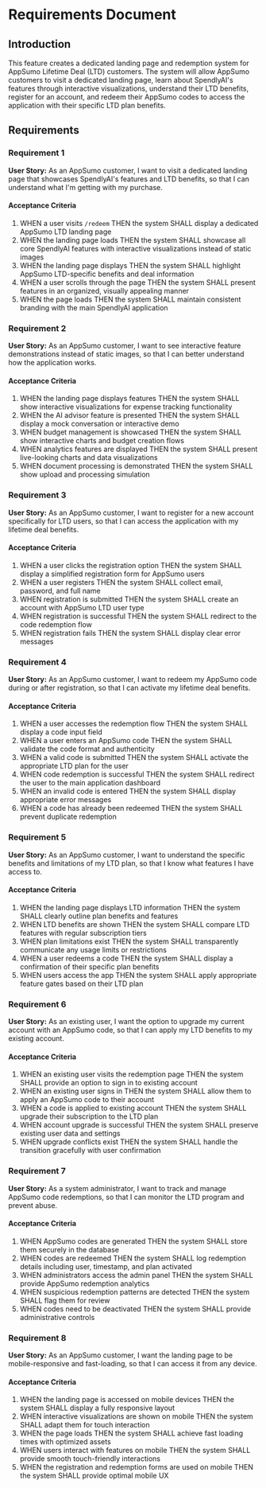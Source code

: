 # Requirements Document

## Introduction

This feature creates a dedicated landing page and redemption system for AppSumo Lifetime Deal (LTD) customers. The system will allow AppSumo customers to visit a dedicated landing page, learn about SpendlyAI's features through interactive visualizations, understand their LTD benefits, register for an account, and redeem their AppSumo codes to access the application with their specific LTD plan benefits.

## Requirements

### Requirement 1

**User Story:** As an AppSumo customer, I want to visit a dedicated landing page that showcases SpendlyAI's features and LTD benefits, so that I can understand what I'm getting with my purchase.

#### Acceptance Criteria

1. WHEN a user visits `/redeem` THEN the system SHALL display a dedicated AppSumo LTD landing page
2. WHEN the landing page loads THEN the system SHALL showcase all core SpendlyAI features with interactive visualizations instead of static images
3. WHEN the landing page displays THEN the system SHALL highlight AppSumo LTD-specific benefits and deal information
4. WHEN a user scrolls through the page THEN the system SHALL present features in an organized, visually appealing manner
5. WHEN the page loads THEN the system SHALL maintain consistent branding with the main SpendlyAI application

### Requirement 2

**User Story:** As an AppSumo customer, I want to see interactive feature demonstrations instead of static images, so that I can better understand how the application works.

#### Acceptance Criteria

1. WHEN the landing page displays features THEN the system SHALL show interactive visualizations for expense tracking functionality
2. WHEN the AI advisor feature is presented THEN the system SHALL display a mock conversation or interactive demo
3. WHEN budget management is showcased THEN the system SHALL show interactive charts and budget creation flows
4. WHEN analytics features are displayed THEN the system SHALL present live-looking charts and data visualizations
5. WHEN document processing is demonstrated THEN the system SHALL show upload and processing simulation

### Requirement 3

**User Story:** As an AppSumo customer, I want to register for a new account specifically for LTD users, so that I can access the application with my lifetime deal benefits.

#### Acceptance Criteria

1. WHEN a user clicks the registration option THEN the system SHALL display a simplified registration form for AppSumo users
2. WHEN a user registers THEN the system SHALL collect email, password, and full name
3. WHEN registration is submitted THEN the system SHALL create an account with AppSumo LTD user type
4. WHEN registration is successful THEN the system SHALL redirect to the code redemption flow
5. WHEN registration fails THEN the system SHALL display clear error messages

### Requirement 4

**User Story:** As an AppSumo customer, I want to redeem my AppSumo code during or after registration, so that I can activate my lifetime deal benefits.

#### Acceptance Criteria

1. WHEN a user accesses the redemption flow THEN the system SHALL display a code input field
2. WHEN a user enters an AppSumo code THEN the system SHALL validate the code format and authenticity
3. WHEN a valid code is submitted THEN the system SHALL activate the appropriate LTD plan for the user
4. WHEN code redemption is successful THEN the system SHALL redirect the user to the main application dashboard
5. WHEN an invalid code is entered THEN the system SHALL display appropriate error messages
6. WHEN a code has already been redeemed THEN the system SHALL prevent duplicate redemption

### Requirement 5

**User Story:** As an AppSumo customer, I want to understand the specific benefits and limitations of my LTD plan, so that I know what features I have access to.

#### Acceptance Criteria

1. WHEN the landing page displays LTD information THEN the system SHALL clearly outline plan benefits and features
2. WHEN LTD benefits are shown THEN the system SHALL compare LTD features with regular subscription tiers
3. WHEN plan limitations exist THEN the system SHALL transparently communicate any usage limits or restrictions
4. WHEN a user redeems a code THEN the system SHALL display a confirmation of their specific plan benefits
5. WHEN users access the app THEN the system SHALL apply appropriate feature gates based on their LTD plan

### Requirement 6

**User Story:** As an existing user, I want the option to upgrade my current account with an AppSumo code, so that I can apply my LTD benefits to my existing account.

#### Acceptance Criteria

1. WHEN an existing user visits the redemption page THEN the system SHALL provide an option to sign in to existing account
2. WHEN an existing user signs in THEN the system SHALL allow them to apply an AppSumo code to their account
3. WHEN a code is applied to existing account THEN the system SHALL upgrade their subscription to the LTD plan
4. WHEN account upgrade is successful THEN the system SHALL preserve existing user data and settings
5. WHEN upgrade conflicts exist THEN the system SHALL handle the transition gracefully with user confirmation

### Requirement 7

**User Story:** As a system administrator, I want to track and manage AppSumo code redemptions, so that I can monitor the LTD program and prevent abuse.

#### Acceptance Criteria

1. WHEN AppSumo codes are generated THEN the system SHALL store them securely in the database
2. WHEN codes are redeemed THEN the system SHALL log redemption details including user, timestamp, and plan activated
3. WHEN administrators access the admin panel THEN the system SHALL provide AppSumo redemption analytics
4. WHEN suspicious redemption patterns are detected THEN the system SHALL flag them for review
5. WHEN codes need to be deactivated THEN the system SHALL provide administrative controls

### Requirement 8

**User Story:** As an AppSumo customer, I want the landing page to be mobile-responsive and fast-loading, so that I can access it from any device.

#### Acceptance Criteria

1. WHEN the landing page is accessed on mobile devices THEN the system SHALL display a fully responsive layout
2. WHEN interactive visualizations are shown on mobile THEN the system SHALL adapt them for touch interaction
3. WHEN the page loads THEN the system SHALL achieve fast loading times with optimized assets
4. WHEN users interact with features on mobile THEN the system SHALL provide smooth touch-friendly interactions
5. WHEN the registration and redemption forms are used on mobile THEN the system SHALL provide optimal mobile UX